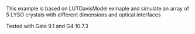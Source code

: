 This example is based on LUTDavisModel exmaple and simulate an array of 5 LYSO crystals with different dimensions and optical interfaces

Tested with Gate 9.1 and G4 10.7.3

